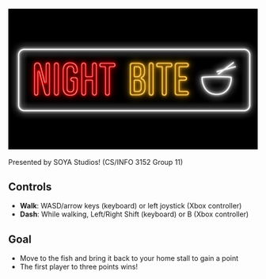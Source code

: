 ![](core/assets/logo/night-bite-sign-black-v2.png)

Presented by SOYA Studios! (CS/INFO 3152 Group 11)

## Controls

- **Walk**: WASD/arrow keys (keyboard) or left joystick (Xbox controller)
- **Dash**: While walking, Left/Right Shift (keyboard) or B (Xbox controller)

## Goal

- Move to the fish and bring it back to your home stall to gain a point
- The first player to three points wins!
